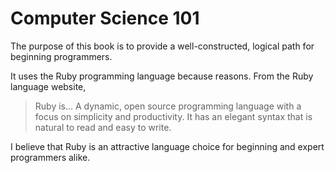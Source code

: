 # Computer Science 101

The purpose of this book is to provide a well-constructed, logical path for beginning programmers.

It uses the Ruby programming language because reasons. From the Ruby language website,

> Ruby is... A dynamic, open source programming language with a focus on simplicity and productivity. It has an elegant syntax that is natural to read and easy to write.

I believe that Ruby is an attractive language choice for beginning and expert programmers alike. 
